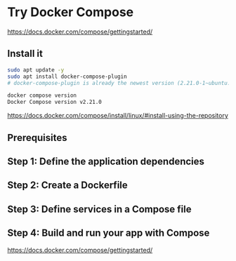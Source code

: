 # Try Docker Compose

https://docs.docker.com/compose/gettingstarted/

## Install it

```bash
sudo apt update -y
sudo apt install docker-compose-plugin
# docker-compose-plugin is already the newest version (2.21.0-1~ubuntu.22.04~jammy).

docker compose version
Docker Compose version v2.21.0

```

https://docs.docker.com/compose/install/linux/#install-using-the-repository

## Prerequisites

## Step 1: Define the application dependencies

## Step 2: Create a Dockerfile

## Step 3: Define services in a Compose file

## Step 4: Build and run your app with Compose


https://docs.docker.com/compose/gettingstarted/